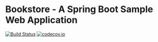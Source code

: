 # Bookstore - A Spring Boot Sample Web Application

[![Build Status](https://travis-ci.org/fischermatte/spring-boot-poc.svg?branch=master)](https://travis-ci.org/fischermatte/spring-boot-poc)   [![codecov.io](https://codecov.io/github/fischermatte/spring-boot-poc.svg?branch=master)](https://codecov.io/github/fischermatte/spring-boot-poc.svg?branch=master)
